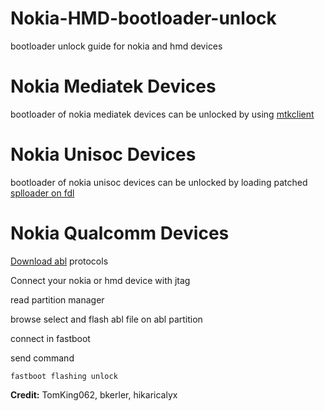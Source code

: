 # Nokia-HMD-bootloader-unlock
bootloader unlock guide for nokia and hmd devices

# Nokia Mediatek Devices
bootloader of nokia mediatek devices can be unlocked by using [mtkclient](https://github.com/bkerler/mtkclient)

# Nokia Unisoc Devices
bootloader of nokia unisoc devices can be unlocked by loading patched [splloader on fdl](https://github.com/TomKing062/CVE-2022-38694_unlock_bootloader/wiki/patch_do_cboot%E2%80%90FDL1)

# Nokia Qualcomm Devices
[Download abl](https://qlmflasherpro.com/index.php?a=downloads&b=folder&id=1413) protocols 

Connect your nokia or hmd device with jtag

read partition manager

browse select and flash abl file on abl partition

connect in fastboot

send command

<code>fastboot flashing unlock</code>

**Credit:** TomKing062, bkerler, hikaricalyx
